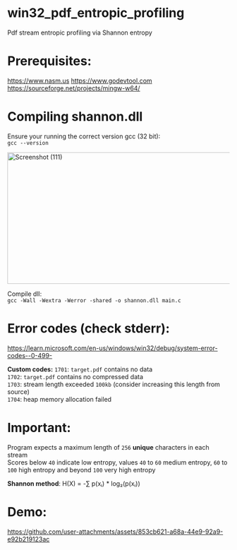 # win32_pdf_entropic_profiling
Pdf stream entropic profiling via Shannon entropy

# Prerequisites:
https://www.nasm.us
https://www.godevtool.com
https://sourceforge.net/projects/mingw-w64/

# Compiling shannon.dll
Ensure your running the correct version gcc (32 bit): <br>
`gcc --version` <br>

<img width="1366" height="298" alt="Screenshot (111)" src="https://github.com/user-attachments/assets/8a7fd209-2a8d-40b4-b605-c2434d74b90d" />

Compile dll: <br>
`gcc -Wall -Wextra -Werror -shared -o shannon.dll main.c` <br>

# Error codes (check stderr):
https://learn.microsoft.com/en-us/windows/win32/debug/system-error-codes--0-499-

__Custom codes:__
`1701`: `target.pdf` contains no data <br>
`1702`: `target.pdf` contains no compressed data <br>
`1703`: stream length exceeded `100kb` (consider increasing this length from source) <br>
`1704`: heap memory allocation failed

# Important:
Program expects a maximum length of `256` __unique__ characters in each stream <br>
Scores below `40` indicate low entropy, values `40` to `60` medium entropy, `60` to `100` high entropy and beyond `100` very high entropy <br>

__Shannon method__:
H(X) = -∑ p(xᵢ) * log₂(p(xᵢ)) <br>

# Demo:

https://github.com/user-attachments/assets/853cb621-a68a-44e9-92a9-e92b219123ac




